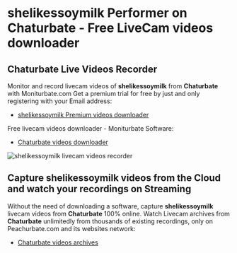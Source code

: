 # shelikessoymilk Performer on Chaturbate - Free LiveCam videos downloader

## Chaturbate Live Videos Recorder

Monitor and record livecam videos of **shelikessoymilk** from **Chaturbate** with Moniturbate.com
Get a premium trial for free by just and only registering with your Email address:
* [shelikessoymilk Premium videos downloader](https://moniturbate.com/request-demo-licence-key.html)

Free livecam videos downloader - Moniturbate Software:
* [Chaturbate videos downloader](https://moniturbate.com/moniturbate-download-software.html)

![shelikessoymilk livecam videos recorder](https://peachurnet.com/templates/moniturbate-software.png)


## Capture shelikessoymilk videos from the Cloud and watch your recordings on Streaming

Without the need of downloading a software, capture **shelikessoymilk** livecam videos from **Chaturbate** 100% online.
Watch Livecam archives from **Chaturbate** unlimitedly from thousands of existing recordings, only on Peachurbate.com and its websites network:
* [Chaturbate videos archives](https://peachurnet.com/)